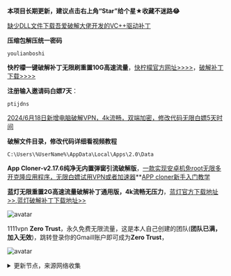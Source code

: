 **本项目长期更新，建议点击右上角“Star”给个星★收藏不迷路😂**

[缺少DLL文件下载吾爱破解大佬开发的VC++驱动补丁](https://ylbs.lanzoul.com/iARSM265nfeb)

**压缩包解压统一密码**

```
youlianboshi
```


**快柠檬一键破解补丁无限刷重置10G高速流量**，[快柠檬官方网址>>>>](https://knm03.com/s/acn01/ptijdns)，[破解补丁下载>>>>](https://ylbs.lanzoul.com/igO3g26dlxbc)

**注册输入邀请码白嫖7天**：

```
ptijdns
```


[2024/6月18日新增电脑破解VPN，4k流畅，双端加密，修改代码无限白嫖5天时间](https://ylbs.lanzoul.com/iTWBF225hcsh)

**破解文件目录，修改代码详细看视频教程**

```
C:\Users\%UserName%\AppData\Local\Apps\2.0\Data
```


**App Cloner-v2.17.6纯净无内置弹窗引流破解版**，[一款实现安卓机免root无限多开克隆应用程序，无限白嫖试用VPN或者加速器](https://ylbs.lanzoul.com/iixHk28gpt9a)**[APP cloner新手入门教学](https://ylbs.lanzoul.com/iBEtF294r57a)


**蓝灯无限重置2G高速流量破解补丁通用版，4k流畅无压力**，[蓝灯官方下载地址>>](https://github.com/getlantern),[蓝灯破解补丁下载地址>>](https://ylbs.lanzoul.com/iGU9826ct4va)

![avatar](https://telegra.ph/file/c58a47369d00cdb54a55c.png)

1111vpn **Zero Trust**，永久免费无限流量，这是本人自己创建的团队(**团队已满，加入无效**)，跳转登录你的Gmaill账户即可成为**Zero Trust**，

![avatar](https://telegra.ph/file/8d3184b149c40175bd3b0.jpg)

<details><summary>更新节点，来源网络收集</summary>
<p>

#### 点击一下即可全部复制
